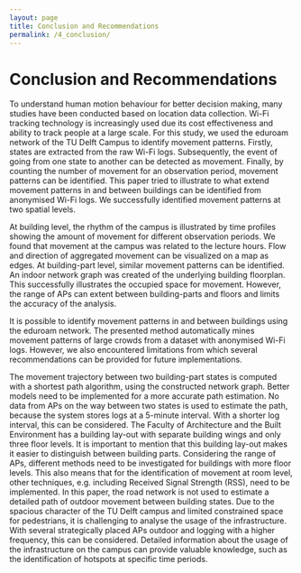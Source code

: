 ```yaml
---
layout: page
title: Conclusion and Recommendations
permalink: /4_conclusion/
---
```


# Conclusion and Recommendations

To understand human motion behaviour for better decision making, many
studies have been conducted based on location data collection. Wi-Fi
tracking technology is increasingly used due its cost effectiveness and
ability to track people at a large scale. For this study, we used the
eduroam network of the TU Delft Campus to identify movement patterns.
Firstly, states are extracted from the raw Wi-Fi logs. Subsequently, the
event of going from one state to another can be detected as movement.
Finally, by counting the number of movement for an observation period,
movement patterns can be identified. This paper tried to illustrate to
what extend movement patterns in and between buildings can be identified
from anonymised Wi-Fi logs. We successfully identified movement patterns
at two spatial levels.

At building level, the rhythm of the campus is illustrated by time
profiles showing the amount of movement for different observation
periods. We found that movement at the campus was related to the lecture
hours. Flow and direction of aggregated movement can be visualized on a
map as edges. At building-part level, similar movement patterns can be
identified. An indoor network graph was created of the underlying
building floorplan. This successfully illustrates the occupied space for
movement. However, the range of APs can extent between building-parts
and floors and limits the accuracy of the analysis.

It is possible to identify movement patterns in and between buildings
using the eduroam network. The presented method automatically mines
movement patterns of large crowds from a dataset with anonymised Wi-Fi
logs. However, we also encountered limitations from which several
recommendations can be provided for future implementations.

The movement trajectory between two building-part states is computed
with a shortest path algorithm, using the constructed network graph.
Better models need to be implemented for a more accurate path
estimation. No data from APs on the way between two states is used to
estimate the path, because the system stores logs at a 5-minute
interval. With a shorter log interval, this can be considered. The
Faculty of Architecture and the Built Environment has a building lay-out
with separate building wings and only three floor levels. It is
important to mention that this building lay-out makes it easier to
distinguish between building parts. Considering the range of APs,
different methods need to be investigated for buildings with more floor
levels. This also means that for the identification of movement at room
level, other techniques, e.g. including Received Signal Strength (RSS),
need to be implemented. In this paper, the road network is not used to
estimate a detailed path of outdoor movement between building states.
Due to the spacious character of the TU Delft campus and limited
constrained space for pedestrians, it is challenging to analyse the
usage of the infrastructure. With several strategically placed APs
outdoor and logging with a higher frequency, this can be considered.
Detailed information about the usage of the infrastructure on the campus
can provide valuable knowledge, such as the identification of hotspots
at specific time periods.


